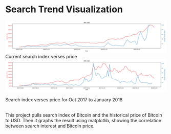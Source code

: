 # Search Trend Visualization
![](/gallary/BTC-USD_2.png)
Current search index verses price
![](/gallary/BTC-USD_1.png)

Search index verses price for Oct 2017 to January 2018

<br/>
This project pulls search index of Bitcoin and the historical price of Bitcoin to USD. Then it graphs the result using matplotlib, showing the correlation between search interest and Bitcoin price.
